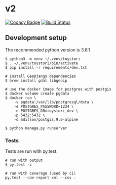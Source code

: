 # v2

[![Codacy Badge](https://api.codacy.com/project/badge/Grade/b03ea0563d9d49ccaa12713d61989ceb)](https://www.codacy.com/app/caulagi/v2?utm_source=github.com&utm_medium=referral&utm_content=toystori/v2&utm_campaign=badger)
[![Build Status](https://travis-ci.org/toystori/v2.svg?branch=master)](https://travis-ci.org/toystori/v2)


## Development setup

The recommended python version is 3.6.1

```
$ python3 -m venv ~/.venv/toystori
$ . ~/.venv/toystori/bin/activate
$ pip install -r requirements/dev.txt

# Install GeoDjango dependencies
$ brew install gdal libgeoip

# use the docker image for postgres with postgis
$ docker volume create pgdata
$ docker run \
    -v pgdata:/var/lib/postgresql/data \
    -e POSTGRES_PASSWORD=1234 \
    -e POSTGRES_DB=toystori_dev \
    -p 5432:5432 \
    -d mdillon/postgis:9.6-alpine

$ python manage.py runserver
```

### Tests

Tests are run with py.test. 

```
# run with output
$ py.test -s

# run with coverage (used by ci)
py.test --cov-report xml --cov .
```
